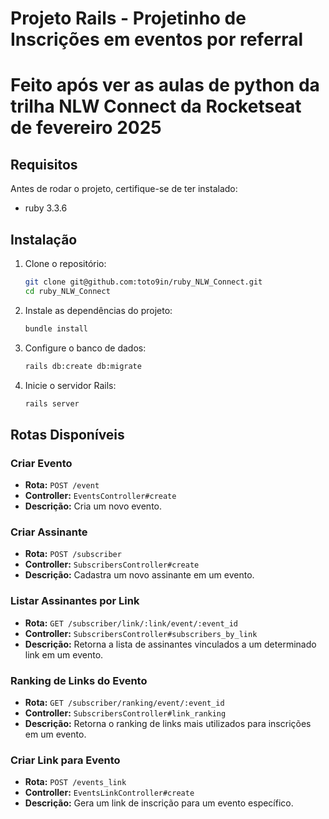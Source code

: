# Projeto Rails - Projetinho de Inscrições em eventos por referral

# Feito após ver as aulas de python da trilha NLW Connect da Rocketseat de fevereiro 2025

## Requisitos
Antes de rodar o projeto, certifique-se de ter instalado:
- ruby 3.3.6

## Instalação
1. Clone o repositório:
   ```sh
   git clone git@github.com:toto9in/ruby_NLW_Connect.git
   cd ruby_NLW_Connect
   ```
2. Instale as dependências do projeto:
   ```sh
   bundle install
   ```
3. Configure o banco de dados:
   ```sh
   rails db:create db:migrate
   ```
4. Inicie o servidor Rails:
   ```sh
   rails server
   ```

## Rotas Disponíveis

### Criar Evento
- **Rota:** `POST /event`
- **Controller:** `EventsController#create`
- **Descrição:** Cria um novo evento.

### Criar Assinante
- **Rota:** `POST /subscriber`
- **Controller:** `SubscribersController#create`
- **Descrição:** Cadastra um novo assinante em um evento.

### Listar Assinantes por Link
- **Rota:** `GET /subscriber/link/:link/event/:event_id`
- **Controller:** `SubscribersController#subscribers_by_link`
- **Descrição:** Retorna a lista de assinantes vinculados a um determinado link em um evento.

### Ranking de Links do Evento
- **Rota:** `GET /subscriber/ranking/event/:event_id`
- **Controller:** `SubscribersController#link_ranking`
- **Descrição:** Retorna o ranking de links mais utilizados para inscrições em um evento.

### Criar Link para Evento
- **Rota:** `POST /events_link`
- **Controller:** `EventsLinkController#create`
- **Descrição:** Gera um link de inscrição para um evento específico.


